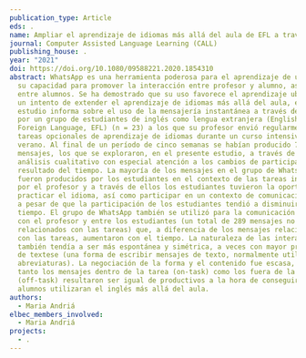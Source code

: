 ```yaml
---
publication_type: Article
eds: .
name: Ampliar el aprendizaje de idiomas más allá del aula de EFL a través de WhatsApp
journal: Computer Assisted Language Learning (CALL)
publishing_house: .
year: "2021"
doi: https://doi.org/10.1080/09588221.2020.1854310
abstract: WhatsApp es una herramienta poderosa para el aprendizaje de una L2 por
  su capacidad para promover la interacción entre profesor y alumno, así como
  entre alumnos. Se ha demostrado que su uso favorece el aprendizaje ubicuo. En
  un intento de extender el aprendizaje de idiomas más allá del aula, este
  estudio informa sobre el uso de la mensajería instantánea a través de WhatsApp
  por un grupo de estudiantes de inglés como lengua extranjera (English as
  Foreign Language, EFL) (n = 23) a los que su profesor envió regularmente
  tareas opcionales de aprendizaje de idiomas durante un curso intensivo de
  verano. Al final de un período de cinco semanas se habían producido 764
  mensajes, los que se exploraron, en el presente estudio, a través de un
  análisis cualitativo con especial atención a los cambios de participación como
  resultado del tiempo. La mayoría de los mensajes en el grupo de WhatsApp
  fueron producidos por los estudiantes en el contexto de las tareas iniciadas
  por el profesor y a través de ellos los estudiantes tuvieron la oportunidad de
  practicar el idioma, así como participar en un contexto de comunicación real,
  a pesar de que la participación de los estudiantes tendió a disminuir con el
  tiempo. El grupo de WhatsApp también se utilizó para la comunicación informal
  con el profesor y entre los estudiantes (un total de 289 mensajes no
  relacionados con las tareas) que, a diferencia de los mensajes relacionados
  con las tareas, aumentaron con el tiempo. La naturaleza de las interacciones
  también tendía a ser más espontánea y simétrica, a veces con mayor presencia
  de textese (una forma de escribir mensajes de texto, normalmente utilizando
  abreviaturas). La negociación de la forma y el contenido fue escasa, pero
  tanto los mensajes dentro de la tarea (on-task) como los fuera de la tarea
  (off-task) resultaron ser igual de productivos a la hora de conseguir que los
  alumnos utilizaran el inglés más allá del aula.
authors:
  - Maria Andriá
elbec_members_involved:
  - Maria Andriá
projects:
  - .
---
```

